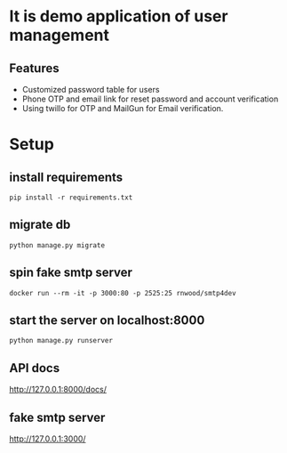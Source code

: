 # It is demo application of user management

## Features

- Customized password table for users
- Phone OTP and email link for reset password and account verification
- Using twillo for OTP and MailGun for Email verification.

# Setup

## install requirements

```shell
pip install -r requirements.txt
```

## migrate db

```
python manage.py migrate
```

## spin fake smtp server

```shell
docker run --rm -it -p 3000:80 -p 2525:25 rnwood/smtp4dev
```

## start the server on localhost:8000

```shell
python manage.py runserver
```

## API docs

http://127.0.0.1:8000/docs/

## fake smtp server

http://127.0.0.1:3000/
